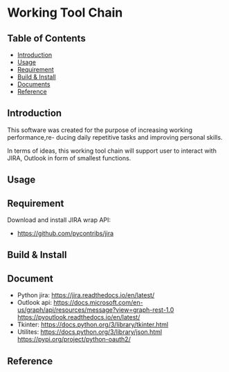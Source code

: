 Working Tool Chain
=====================================

Table of Contents
-----------------

* [Introduction](#introduction)
* [Usage](#usage)
* [Requirement](#Requirement)
* [Build & Install](#build--install)
* [Documents](#document)
* [Reference](#reference)


Introduction
-----------------

This software was created for the purpose of increasing working performance,re-
ducing daily repetitive tasks and improving personal skills.

In terms of ideas, this working tool chain will support user to interact with 
JIRA, Outlook in form of smallest functions.

Usage
-----------------


Requirement
-----------------

Download and install JIRA wrap API:
- https://github.com/pycontribs/jira

Build & Install
-----------------

Document
-----------------
- Python jira:
	https://jira.readthedocs.io/en/latest/
- Outlook api:
	https://docs.microsoft.com/en-us/graph/api/resources/message?view=graph-rest-1.0
	https://pyoutlook.readthedocs.io/en/latest/
- Tkinter:
	https://docs.python.org/3/library/tkinter.html
- Utilites:
	https://docs.python.org/3/library/json.html
	https://pypi.org/project/python-oauth2/

Reference
-----------------

